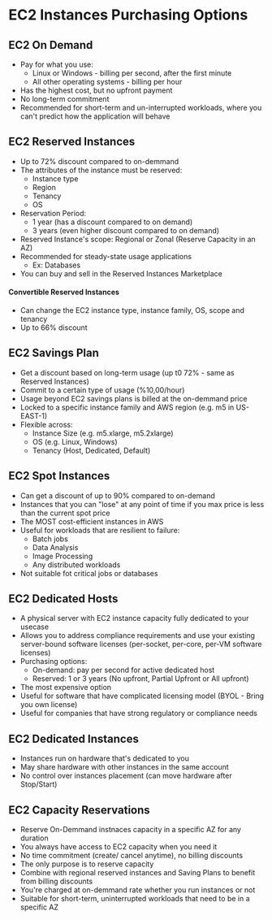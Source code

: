 # EC2 Instances Purchasing Options

## EC2 On Demand
- Pay for what you use:
    - Linux or Windows - billing per second, after the first minute
    - All other operating systems - billing per hour
- Has the highest cost, but no upfront payment
- No long-term commitment
- Recommended for short-term and un-interrupted workloads, where you can't predict how the application will behave

## EC2 Reserved Instances
- Up to 72% discount compared to on-demmand
- The attributes of the instance must be reserved:
    - Instance type
    - Region
    - Tenancy
    - OS
- Reservation Period:
    - 1 year (has a discount compared to on demand)
    - 3 years (even higher discount compared to on demand)
- Reserved Instance's scope: Regional or Zonal (Reserve Capacity in an AZ)
- Recommended for steady-state usage applications
    - Ex: Databases
- You can buy and sell in the Reserved Instances Marketplace

#### Convertible Reserved Instances
- Can change the EC2 instance type, instance family, OS, scope and tenancy
- Up to 66% discount

## EC2 Savings Plan
- Get a discount based on long-term usage (up t0 72% - same as Reserved Instances)
- Commit to a certain type of usage (%10,00/hour)
- Usage beyond EC2 savings plans is billed at the on-demmand price
- Locked to a specific instance family and AWS region (e.g. m5 in US-EAST-1)
- Flexible across:
    - Instance Size (e.g. m5.xlarge, m5.2xlarge)
    - OS (e.g. Linux, Windows)
    - Tenancy (Host, Dedicated, Default)

## EC2 Spot Instances

- Can get a discount of up to 90% compared to on-demand
- Instances that you can "lose" at any point of time if you max price is less than  the current spot price
- The MOST cost-efficient instances in AWS 
- Useful for workloads that are resilient to failure:
    - Batch jobs
    - Data Analysis
    - Image Processing
    - Any distributed workloads
- Not suitable fot critical jobs or databases

## EC2 Dedicated Hosts
- A physical server with EC2 instance capacity fully dedicated to your usecase
- Allows you to address compliance requirements and use your existing server-bound software licenses (per-socket, per-core, per-VM software licenses)
- Purchasing options: 
    - On-demand: pay per second for active dedicated host
    - Reserved: 1 or 3 years (No upfront, Partial Upfront or All upfront)
- The most expensive option
- Useful for software that have complicated licensing model (BYOL - Bring you own license)
- Useful for companies that have strong regulatory or compliance needs

## EC2 Dedicated Instances
- Instances run on hardware that's dedicated to you
- May share hardware with other instances in the same account
- No control over instances placement (can move hardware after Stop/Start)

## EC2 Capacity Reservations
- Reserve On-Demmand instnaces capacity in a specific AZ for any duration
- You always have access to EC2 capacity when you need it
- No time commitment (create/ cancel anytime), no billing discounts
- The only purpose is to reserve capacity 
- Combine with regional reserved instances and Saving Plans to benefit from billing discounts
- You're charged at on-demmand rate whether you run instances or not
- Suitable for short-term, uninterrupted workloads that need to be in a specific AZ
